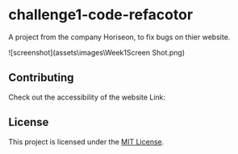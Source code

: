 # challenge1-code-refacotor
A project from the company Horiseon, to fix bugs on thier website. 





![screenshot](assets\images\Week1Screen Shot.png)



## Contributing
Check out the accessibility of the website 
Link: 






## License
This project is licensed under the [MIT License](LICENSE).